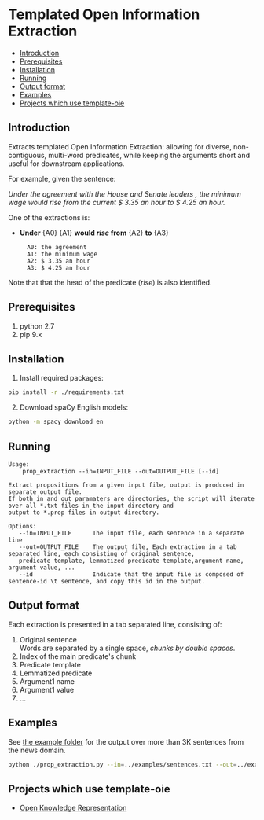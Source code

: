 <!-- START doctoc generated TOC please keep comment here to allow auto update -->
<!-- DON'T EDIT THIS SECTION, INSTEAD RE-RUN doctoc TO UPDATE -->
# Templated Open Information Extraction

- [Introduction](#introduction)
- [Prerequisites](#prerequisites)
- [Installation](#installation)
- [Running](#running)
- [Output format](#output-format)
- [Examples](#examples)
- [Projects which use template-oie](#projects-which-use-template-oie)

<!-- END doctoc generated TOC please keep comment here to allow auto update -->

## Introduction

Extracts templated Open Information Extraction: allowing for diverse, non-contiguous, multi-word predicates, while keeping the arguments short and useful for downstream applications.

For example, given the sentence:

_Under the agreement with the House and Senate leaders , the minimum wage would rise from the current $ 3.35 an hour to $ 4.25 an hour._

One of the extractions is:

* **Under** {A0} {A1} **would *rise* from** {A2} **to** {A3}

        A0:	the agreement
        A1:	the minimum wage
        A2:	$ 3.35 an hour
        A3:	$ 4.25 an hour

Note that that the head of the predicate (_rise_) is also identified.


## Prerequisites
1. python 2.7
2. pip 9.x

## Installation
1. Install required packages:<br>
```bash
pip install -r ./requirements.txt
```
2. Download spaCy English models:<br>
```bash
python -m spacy download en
```

## Running 
```
Usage:
    prop_extraction --in=INPUT_FILE --out=OUTPUT_FILE [--id]

Extract propositions from a given input file, output is produced in separate output file.
If both in and out paramaters are directories, the script will iterate over all *.txt files in the input directory and
output to *.prop files in output directory.

Options:
   --in=INPUT_FILE      The input file, each sentence in a separate line
   --out=OUTPUT_FILE    The output file, Each extraction in a tab separated line, each consisting of original sentence,
   predicate template, lemmatized predicate template,argument name, argument value, ...
   --id                 Indicate that the input file is composed of sentence-id \t sentence, and copy this id in the output.
```

## Output format

Each extraction is presented in a tab separated line, consisting of:
1. Original sentence <br>
Words are separated by a single space, *chunks by double spaces*.
2. Index of the main predicate's chunk
3. Predicate template
4. Lemmatized predicate
6. Argument1 name
7. Argument1 value
8. ...

## Examples

See [the example folder](./examples) for the output over more than 3K sentences from the news domain.

```bash
python ./prop_extraction.py --in=../examples/sentences.txt --out=../examples/sentences.prop
```


## Projects which use template-oie

* [Open Knowledge Representation](https://github.com/vered1986/OKR)
